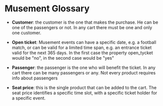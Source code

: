 # Musement Glossary

* **Customer**: the customer is the one that makes the purchase. He can be one of the passengers or not. In any cart there must be one and only one customer.

* **Open ticket**: Musement events can have a specific date, e.g. a football match, or can be valid for a limited time span, e.g. an entrance ticket valid for the next 365 days. In the first case the property open_tycket would be "no", in the second case would be "yes"

* **Passenger**: the passenger is the one who will benefit the ticket. In any cart there can be many passengers or any. Not every product requires info about passengers


* **Seat price**: this is the single product that can be added to the cart. The seat price identifies a specific time slot, with a specific ticket holder for a specific event.
